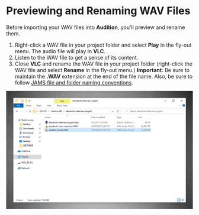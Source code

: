 # Previewing and Renaming WAV Files

Before importing your WAV files into **Audition**, you'll preview and rename them. 

1. Right-click a WAV file in your project folder and select **Play** in the fly-out menu. The audio file will play in **VLC**. 
2. Listen to the WAV file to get a sense of its content. 
3. Close **VLC** and rename the WAV file in your project folder \(right-click the WAV file and select **Rename** in the fly-out menu.\) **Important**: Be sure to maintain the **.WAV** extension at the end of the file name. Also, be sure to follow [JAMS file and folder naming conventions](https://techresources.gitbook.io/file-and-folder-management-windows-edition/file-and-folder-naming-conventions). 

![WAV files renamed in a project folder.](../.gitbook/assets/previewing-and-renaming-wav-files.png)



